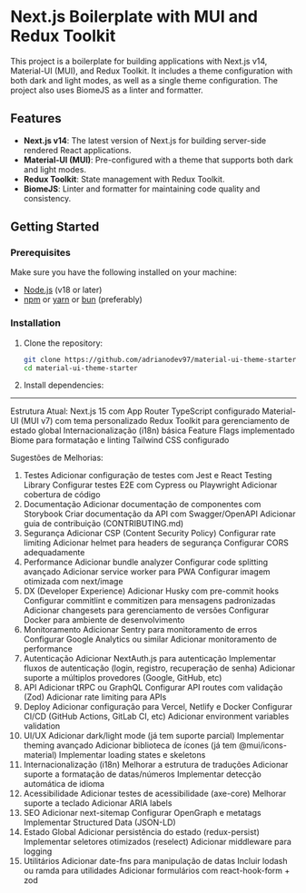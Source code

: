 # Next.js Boilerplate with MUI and Redux Toolkit

This project is a boilerplate for building applications with Next.js v14, Material-UI (MUI), and Redux Toolkit. It includes a theme configuration with both dark and light modes, as well as a single theme configuration. The project also uses BiomeJS as a linter and formatter.

## Features

- **Next.js v14**: The latest version of Next.js for building server-side rendered React applications.
- **Material-UI (MUI)**: Pre-configured with a theme that supports both dark and light modes.
- **Redux Toolkit**: State management with Redux Toolkit.
- **BiomeJS**: Linter and formatter for maintaining code quality and consistency.

## Getting Started

### Prerequisites

Make sure you have the following installed on your machine:

- [Node.js](https://nodejs.org/) (v18 or later)
- [npm](https://www.npmjs.com/) or [yarn](https://yarnpkg.com/) or [bun](https://bun.sh/) (preferably)

### Installation

1. Clone the repository:

   ```bash
   git clone https://github.com/adrianodev97/material-ui-theme-starter.git
   cd material-ui-theme-starter
   ```

2. Install dependencies:






--------------------------------------------------------------------------------

Estrutura Atual:
Next.js 15 com App Router
TypeScript configurado
Material-UI (MUI v7) com tema personalizado
Redux Toolkit para gerenciamento de estado global
Internacionalização (i18n) básica
Feature Flags implementado
Biome para formatação e linting
Tailwind CSS configurado

Sugestões de Melhorias:
1. Testes
Adicionar configuração de testes com Jest e React Testing Library
Configurar testes E2E com Cypress ou Playwright
Adicionar cobertura de código
1. Documentação
Adicionar documentação de componentes com Storybook
Criar documentação da API com Swagger/OpenAPI
Adicionar guia de contribuição (CONTRIBUTING.md)
1. Segurança
Adicionar CSP (Content Security Policy)
Configurar rate limiting
Adicionar helmet para headers de segurança
Configurar CORS adequadamente
1. Performance
Adicionar bundle analyzer
Configurar code splitting avançado
Adicionar service worker para PWA
Configurar imagem otimizada com next/image
1. DX (Developer Experience)
Adicionar Husky com pre-commit hooks
Configurar commitlint e commitizen para mensagens padronizadas
Adicionar changesets para gerenciamento de versões
Configurar Docker para ambiente de desenvolvimento
1. Monitoramento
Adicionar Sentry para monitoramento de erros
Configurar Google Analytics ou similar
Adicionar monitoramento de performance
1. Autenticação
Adicionar NextAuth.js para autenticação
Implementar fluxos de autenticação (login, registro, recuperação de senha)
Adicionar suporte a múltiplos provedores (Google, GitHub, etc)
1. API
Adicionar tRPC ou GraphQL
Configurar API routes com validação (Zod)
Adicionar rate limiting para APIs
1. Deploy
Adicionar configuração para Vercel, Netlify e Docker
Configurar CI/CD (GitHub Actions, GitLab CI, etc)
Adicionar environment variables validation
1.  UI/UX
Adicionar dark/light mode (já tem suporte parcial)
Implementar theming avançado
Adicionar biblioteca de ícones (já tem @mui/icons-material)
Implementar loading states e skeletons
1.  Internacionalização (i18n)
Melhorar a estrutura de traduções
Adicionar suporte a formatação de datas/números
Implementar detecção automática de idioma
1.  Acessibilidade
Adicionar testes de acessibilidade (axe-core)
Melhorar suporte a teclado
Adicionar ARIA labels
1.  SEO
Adicionar next-sitemap
Configurar OpenGraph e metatags
Implementar Structured Data (JSON-LD)
1.  Estado Global
Adicionar persistência do estado (redux-persist)
Implementar seletores otimizados (reselect)
Adicionar middleware para logging
1.  Utilitários
Adicionar date-fns para manipulação de datas
Incluir lodash ou ramda para utilidades
Adicionar formulários com react-hook-form + zod